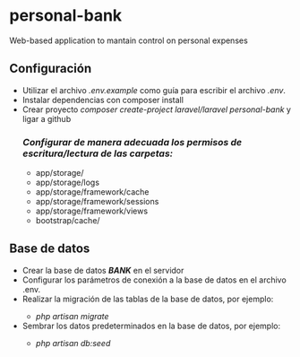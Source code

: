 # personal-bank
Web-based application to mantain control on personal expenses


<h2><b>Configuración </b></h2>

<ul>
<li>Utilizar el archivo <i>.env.example</i> como guía para escribir el archivo<i> .env</i>.</li>
<li>Instalar dependencias con composer install</li>
<li>Crear proyecto <i>composer create-project laravel/laravel personal-bank</i> y ligar a github</li>

<h3><i>Configurar de manera adecuada los permisos de escritura/lectura de las carpetas:</i></h3>
<ul>
<li>app/storage/</li>
<li>app/storage/logs</li>
<li>app/storage/framework/cache</li>
<li>app/storage/framework/sessions</li>
<li>app/storage/framework/views</li>
<li>bootstrap/cache/</li>
</ul>
</ul>
<h2><b>Base de datos</b></h2>
<ul>
<li>Crear la base de datos <i><b>BANK</b></i> en el servidor</li>
<li>Configurar los parámetros de conexión a la base de datos en el archivo .env.</li>
<li>Realizar la migración de las tablas de la base de datos, por ejemplo:</li>
  <ul>
  <li><i>php artisan migrate</i></li>
   </ul>
<li>Sembrar los datos predeterminados en la base de datos, por ejemplo:</li>
  <ul>
  <li><i>php artisan db:seed</i></li>
  </ul>
  </ul>

